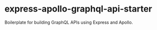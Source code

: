 # express-apollo-graphql-api-starter
Boilerplate for building GraphQL APIs using Express and Apollo.
